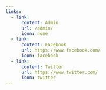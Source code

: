 ```yaml
---
links:
  - link:
      content: Admin
      url: /admin/
      icon: none
  - link:
      content: Facebook
      url: https://www.facebook.com/
      icon: facebook
  - link:
      content: Twitter
      url: https://www.twitter.com/
      icon: twitter
---
```


